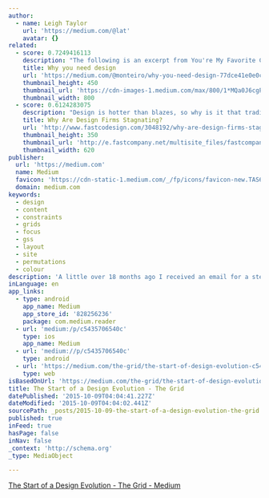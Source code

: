 ```yaml
---
author:
  - name: Leigh Taylor
    url: 'https://medium.com/@lat'
    avatar: {}
related:
  - score: 0.7249416113
    description: "The following is an excerpt from You're My Favorite Client , a book to help people understand design. Written by Mike Monteiro. Published by A Book Apart. Chapter 1 DESIGN RESULTS FROM human decisions. You can design with intention, which means you have a chance of doing it well, or you can let it happen, which means you'll probably bungle the job."
    title: Why you need design
    url: 'https://medium.com/@monteiro/why-you-need-design-77dce41e0e0c'
    thumbnail_height: 450
    thumbnail_url: 'https://cdn-images-1.medium.com/max/800/1*MQa0J6cgPQ4PD37W-UcVaQ.gif'
    thumbnail_width: 800
  - score: 0.6124283075
    description: "Design is hotter than blazes, so why is it that traditional product design firms aren't growing? In fact they seem to be, well, challenged. There are exceptions, but for the most part, substantial growth in design consulting firms has not coincided with the growth of design overall in business."
    title: Why Are Design Firms Stagnating?
    url: 'http://www.fastcodesign.com/3048192/why-are-design-firms-stagnating'
    thumbnail_height: 350
    thumbnail_url: 'http://e.fastcompany.net/multisite_files/fastcompany/imagecache/620x350/poster/2015/07/3048192-poster-p-1-why-are-design-firms-stagnating.jpg'
    thumbnail_width: 620
publisher:
  url: 'https://medium.com'
  name: Medium
  favicon: 'https://cdn-static-1.medium.com/_/fp/icons/favicon-new.TAS6uQ-Y7kcKgi0xjcYHXw.ico'
  domain: medium.com
keywords:
  - design
  - content
  - constraints
  - grids
  - focus
  - gss
  - layout
  - site
  - permutations
  - colour
description: 'A little over 18 months ago I received an email for a stealth startup called " The Grid". Dan Tocchini introduced himself and the then small team of himself, Brian Axe and Henri Bergius, then just dropped a link to 30 minute video. Well 28 minutes and 32 seconds but...'
inLanguage: en
app_links:
  - type: android
    app_name: Medium
    app_store_id: '828256236'
    package: com.medium.reader
  - url: 'medium:/p/c5435706540c'
    type: ios
    app_name: Medium
  - url: 'medium://p/c5435706540c'
    type: android
  - url: 'https://medium.com/the-grid/the-start-of-design-evolution-c5435706540c'
    type: web
isBasedOnUrl: 'https://medium.com/the-grid/the-start-of-design-evolution-c5435706540c'
title: The Start of a Design Evolution - The Grid
datePublished: '2015-10-09T04:04:41.227Z'
dateModified: '2015-10-09T04:04:02.441Z'
sourcePath: _posts/2015-10-09-the-start-of-a-design-evolution-the-grid.md
published: true
inFeed: true
hasPage: false
inNav: false
_context: 'http://schema.org'
_type: MediaObject

---
```

[The Start of a Design Evolution - The Grid - Medium][0]

[0]: https://medium.com/the-grid/the-start-of-design-evolution-c5435706540c